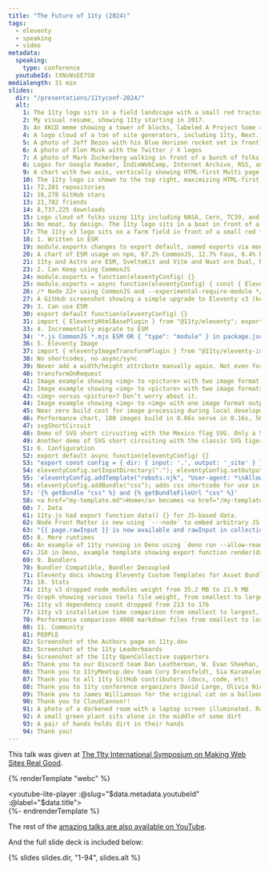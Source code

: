 ```yaml
---
title: "The Future of 11ty (2024)"
tags:
  - eleventy
  - speaking
  - video
metadata:
  speaking:
    type: conference
  youtubeId: tXNsWsEE7S0
medialength: 31 min
slides:
  dir: "/presentations/11tyconf-2024/"
  alt:
    1: The 11ty logo sits in a field landscape with a small red tractor in the middle
    2: My visual resume, showing 11ty starting in 2017.
    3: An XKCD meme showing a tower of blocks, labeled A Project Some random Person in Nebraska Has Been Maintaining Since 2017
    4: A logo cloud of a ton of site generators, including 11ty, Next.js, Astro, Create React App, Gatsby, Nuxt, Remix, SvelteKit and others.
    5: A photo of Jeff Bezos with his Blue Horizon rocket set in front of a bunch of stars
    6: A photo of Elon Musk with the Twitter / X logos
    7: A photo of Mark Zuckerberg walking in front of a bunch of folks sitting wearing VR headsets
    8: Logos for Google Reader, IndieWebCamp, Internet Archive, RSS, and HTML
    9: A chart with two axis, vertically showing HTML-first Multi page applications versus JavaScript first Single Page applications, horizontally showing Static Server versus Dynamic Server
    10: The 11ty logo is shown to the top right, maximizing HTML-first and Static Server
    11: 72,201 repositories
    12: 16,278 GitHub stars
    13: 21,782 friends
    14: 8,737,225 downloads
    15: Logo cloud of folks using 11ty including NASA, Cern, TC39, and others
    16: No moat, by design. The 11ty logo sits in a boat in front of a castle
    17: The 11ty v3 logo sits on a farm field in front of a small red tractor, Node v18+
    18: 1. Written in ESM
    19: module.exports changes to export default, named exports via module.exports = {} become export {}
    20: A chart of ESM usage on npm, 67.2% CommonJS, 12.7% Faux, 8.4% Dual, 11.7% ESM (as of 2024-02-20)
    21: 11ty and Astro are ESM, SvelteKit and Vite and Nuxt are Dual, Remix and Gatsby are Faux, Next.js is CommonJS
    23: 2. Can Keep using CommonJS
    24: module.exports = function(eleventyConfig) {}
    25: module.exports = async function(eleventyConfig) { const { EleventyHtmlBasePlugin } = await import("@11ty/eleventy"); eleventyConfig.addPlugin(EleventyHtmlBasePlugin); };
    26: /* Node 22+ using CommonJS and --experimental-require-module */ const { EleventyHtmlBasePlugin } = require("@11ty/eleventy"); module.exports = function(eleventyConfig) { eleventyConfig.addPlugin(EleventyHtmlBasePlugin); };
    27: A GitHub screenshot showing a simple upgrade to Eleventy v3 (keeping CommonJS) +6/-4
    29: 3. Can use ESM
    30: export default function(eleventyConfig) {}
    31: import { EleventyHtmlBasePlugin } from "@11ty/eleventy"; export default function(eleventyConfig) { eleventyConfig.addPlugin(EleventyHtmlBasePlugin); };
    33: 4. Incrementally migrate to ESM
    34: '*.js CommonJS *.mjs ESM OR { "type": "module" } in package.json with *.cjs CommonJS *.js ESM'
    36: 5. Eleventy Image
    37: import { eleventyImageTransformPlugin } from "@11ty/eleventy-img"; export default function(eleventyConfig) { eleventyConfig.addPlugin(eleventyImageTransformPlugin); };
    38: No shortcodes, no async/sync
    39: Never add a width/height attribute manually again. Not even for remote images.
    40: transformOnRequest
    41: Image example showing <img> to <picture> with two image format outputs
    42: Image example showing <img> to <picture> with two image formats and two width outputs.
    43: <img> versus <picture>? Don’t worry about it.
    44: Image example showing <img> to <img> with one image format output
    45: Near zero build cost for image processing during local development.
    46: Performance chart, 100 images build in 0.86s serve in 0.16s, 500 images build in 3.35s serve in 0.4s, 1000 images build in 5.99s serve in 0.74s.
    47: svgShortCircuit
    48: Demo of SVG short circuiting with the Mexico flag SVG. Only a 56.28 kB raster discarded, larger than 53 kB SVG.
    49: Another demo of SVG short circuiting with the classic SVG tiger. All rasters are discarded, larger than 19 kB SVG.
    51: 6. Configuration
    52: export default async function(eleventyConfig) {}
    53: "export const config = { dir: { input: '.', output: '_site' } }"
    54: eleventyConfig.setInputDirectory("."); eleventyConfig.setOutputDirectory("_site");
    55: 'eleventyConfig.addTemplate("robots.njk", "User-agent: *\nAllow: /", { permalink: "robots.txt" });'
    56: eleventyConfig.addBundle("css"); adds css shortcode for use in templates.
    57: '{% getBundle "css" %} and {% getBundleFileUrl "css" %}'
    58: <a href="my-template.md">Home</a> becomes <a href="/my-template/">Home</a>
    60: 7. Data
    61: 11ty.js had export function data() {} for JS-based data.
    62: Node Front Matter is new using `---node` to embed arbitrary JS in front matter.
    63: "{{ page.rawInput }} is now available and rawInput in collection items and programmatic API calls."
    65: 8. More runtimes
    66: An example of 11ty running in Deno using `deno run --allow-read --allow-write npm:@11ty/eleventy@canary`
    67: JSX in Deno, example template showing export function render(data) { return <p>JSX with Eleventy</p>; }
    69: 9. Bundlers
    70: Bundler Compatible, Bundler Decoupled
    71: Eleventy docs showing Eleventy Custom Templates for Asset Bundling. See JS/CSS/Fonts on the 11ty.dev docs.
    73: 10. Stats
    74: 11ty v3 dropped node_modules weight from 35.2 MB to 21.9 MB
    75: Graph showing various tools file weight, from smallest to largest, 11ty SvelteKit Astro Remix Nuxt Next.js Gatsby
    76: 11ty v3 dependency count dropped from 213 to 176
    77: 11ty v3 installation time comparison from smallest to largest, 11ty Next.js Astro Nuxt Gatsby
    78: Performance comparison 4000 markdown files from smallest to largest, Hugo 0.8s 11ty 1.7s Astro 18.9s Gatsby 24.9s Next.js 93s
    80: 11. Community
    81: PEOPLE
    82: Screenshot of the Authors page on 11ty.dev
    83: Screenshot of the 11ty Leaderboards
    84: Screenshot of the 11ty OpenCollective supporters
    85: Thank you to our Discord team Dan Leatherman, W. Evan Sheehan, Cassey Lottman, Thomas Michael Semmler, Ben Myers, Sia Karamalegos, and Shiv J.M.
    86: Thank you to 11tyMeetup.dev team Cory Dransfeldt, Sia Karamalegos, Stephanie Eckles. Thank you to 11tyBundle.dev Bob Monsour, Thank you to Peter deHaan and Raphael Höser on the Issue Tracker.
    87: Thank you to all 11ty GitHub contributors (docs, code, etc)
    88: Thank you to 11ty conference organizers David Large, Olivia Nicholson, and Mike Neumegen
    89: Thank you to James Williamson for the original cat on a balloon mascot.
    90: Thank you to CloudCannon!!
    91: A photo of a darkened room with a laptop screen illuminated. Random characters displayed on the screen similar to The Matrix.
    92: A small green plant sits alone in the middle of some dirt
    93: A pair of hands holds dirt in their hands
    94: Thank you!
---
```

This talk was given at [The 11ty International Symposium on Making Web Sites Real Good](https://conf.11ty.dev/).

{% renderTemplate "webc" %}<div><youtube-lite-player :@slug="$data.metadata.youtubeId" :@label="$data.title"></youtube-lite-player></div>{%- endrenderTemplate %}

The rest of the [amazing talks are also available on YouTube](https://www.youtube.com/playlist?list=PLwhCq3ZFGOGgetCSWisU2pkl9AFwQVxWJ).

And the full slide deck is included below:

{% slides slides.dir, "1-94", slides.alt %}
